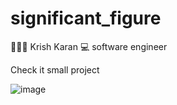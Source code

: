 # significant_figure

 🧑🏻‍💻 Krish Karan 
 💻 software engineer

Check it 
small project 


![image](https://github.com/Karan-Krish/significant_figure/assets/159697389/59b389d9-2cc4-4b70-a683-127fa0995a69)

